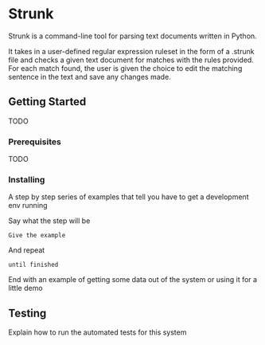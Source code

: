 # Strunk

Strunk is a command-line tool for parsing text documents written in Python.

It takes in a user-defined regular expression ruleset in the form of a
.strunk file and checks a given text document for matches with the rules
provided. For each match found, the user is given the choice to edit the
matching sentence in the text and save any changes made.

## Getting Started

TODO

### Prerequisites

TODO

### Installing

A step by step series of examples that tell you have to get a development env running

Say what the step will be

```
Give the example
```

And repeat

```
until finished
```

End with an example of getting some data out of the system or using it for a little demo

## Testing

Explain how to run the automated tests for this system
